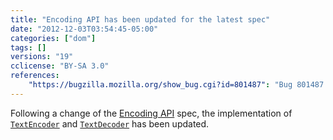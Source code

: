```yaml
---
title: "Encoding API has been updated for the latest spec"
date: "2012-12-03T03:54:45-05:00"
categories: ["dom"]
tags: []
versions: "19"
cclicense: "BY-SA 3.0"
references:
    "https://bugzilla.mozilla.org/show_bug.cgi?id=801487": "Bug 801487 – Update StringEncoding API per the latest spec and fix some bugs"
---
```

Following a change of the [Encoding API](http://encoding.spec.whatwg.org/#api) spec, the implementation of [`TextEncoder`](https://developer.mozilla.org/en-US/docs/Web/API/TextEncoder) and [`TextDecoder`](https://developer.mozilla.org/en-US/docs/Web/API/TextDecoder) has been updated.
